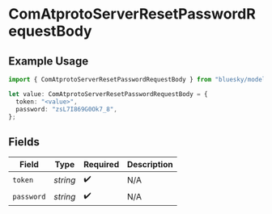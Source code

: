 # ComAtprotoServerResetPasswordRequestBody

## Example Usage

```typescript
import { ComAtprotoServerResetPasswordRequestBody } from "bluesky/models/operations";

let value: ComAtprotoServerResetPasswordRequestBody = {
  token: "<value>",
  password: "zsL7I869G0Ok7_8",
};
```

## Fields

| Field              | Type               | Required           | Description        |
| ------------------ | ------------------ | ------------------ | ------------------ |
| `token`            | *string*           | :heavy_check_mark: | N/A                |
| `password`         | *string*           | :heavy_check_mark: | N/A                |